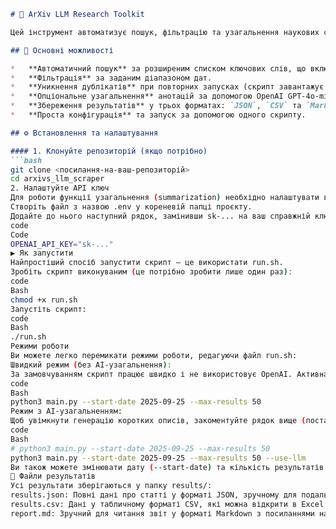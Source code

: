 ```markdown
# 🤖 ArXiv LLM Research Toolkit

Цей інструмент автоматизує пошук, фільтрацію та узагальнення наукових статей з arXiv, що стосуються великих мовних моделей (LLM) та промпт-інжинірингу.

## 🚀 Основні можливості

*   **Автоматичний пошук** за розширеним списком ключових слів, що включають методи, патерни та оцінки.
*   **Фільтрація** за заданим діапазоном дат.
*   **Уникнення дублікатів** при повторних запусках (скрипт завантажує раніше знайдені статті та шукає тільки нові).
*   **Опціональне узагальнення** анотацій за допомогою OpenAI GPT-4o-mini для швидкого аналізу.
*   **Збереження результатів** у трьох форматах: `JSON`, `CSV` та `Markdown` (.md) у спеціальну папку `results/`.
*   **Проста конфігурація** та запуск за допомогою одного скрипту.

## ⚙️ Встановлення та налаштування

#### 1. Клонуйте репозиторій (якщо потрібно)
```bash
git clone <посилання-на-ваш-репозиторій>
cd arxivs_llm_scraper
2. Налаштуйте API ключ
Для роботи функції узагальнення (summarization) необхідно налаштувати ваш API ключ від OpenAI.
Створіть файл з назвою .env у кореневій папці проєкту.
Додайте до нього наступний рядок, замінивши sk-... на ваш справжній ключ:
code
Code
OPENAI_API_KEY="sk-..."
▶️ Як запустити
Найпростіший спосіб запустити скрипт — це використати run.sh.
Зробіть скрипт виконуваним (це потрібно зробити лише один раз):
code
Bash
chmod +x run.sh
Запустіть скрипт:
code
Bash
./run.sh
Режими роботи
Ви можете легко перемикати режими роботи, редагуючи файл run.sh:
Швидкий режим (без AI-узагальнення):
За замовчуванням скрипт працює швидко і не використовує OpenAI. Активна ця строка:
code
Bash
python3 main.py --start-date 2025-09-25 --max-results 50
Режим з AI-узагальненням:
Щоб увімкнути генерацію коротких описів, закоментуйте рядок вище (поставте # на початку) і розкоментуйте (приберіть #) рядок з прапором --use-llm:
code
Bash
# python3 main.py --start-date 2025-09-25 --max-results 50
python3 main.py --start-date 2025-09-25 --max-results 50 --use-llm
Ви також можете змінювати дату (--start-date) та кількість результатів (--max-results) прямо у файлі run.sh.
📁 Файли результатів
Усі результати зберігаються у папку results/:
results.json: Повні дані про статті у форматі JSON, зручному для подальшої обробки.
results.csv: Дані у табличному форматі CSV, які можна відкрити в Excel або Google Sheets.
report.md: Зручний для читання звіт у форматі Markdown з посиланнями на PDF та AI-узагальненнями (якщо опція була увімкнена).
